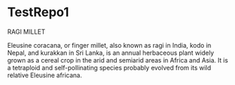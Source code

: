 # TestRepo1

RAGI MILLET

Eleusine coracana, or finger millet, also known as ragi in India, kodo in Nepal, and kurakkan in Sri Lanka, is an annual herbaceous plant widely grown as a cereal crop in the arid and semiarid areas in Africa and Asia. It is a tetraploid and self-pollinating species probably evolved from its wild relative Eleusine africana.